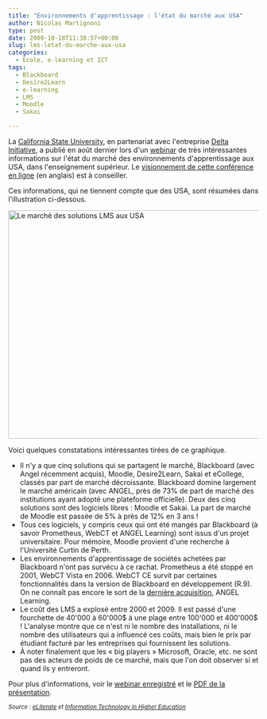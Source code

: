 ```yaml
---
title: "Environnements d'apprentissage : l'état du marché aux USA"
author: Nicolas Martignoni
type: post
date: 2009-10-18T11:38:57+00:00
slug: lms-letat-du-marche-aux-usa
categories:
  - École, e-learning et ICT
tags:
  - Blackboard
  - Desire2Learn
  - e-learning
  - LMS
  - Moodle
  - Sakai

---
```

La [California State University][1], en partenariat avec l'entreprise [Delta Initiative][2], a publié en août dernier lors d'un [webinar][3] de très intéressantes informations sur l'état du marché des environnements d'apprentissage aux USA, dans l'enseignement supérieur. Le [visionnement de cette conférence en ligne][4] (en anglais) est à conseiller.

Ces informations, qui ne tiennent compte que des USA, sont résumées dans l'illustration ci-dessous.

<img class="size-full wp-image-322   alignnone" title="LMS-market" src="https://blog.martignoni.net/wp-content/uploads/2009/10/LMS-market.png" alt="Le marché des solutions LMS aux USA" width="595" height="459" />

Voici quelques constatations intéressantes tirées de ce graphique.

  * Il n'y a que cinq solutions qui se partagent le marché, Blackboard (avec Angel récemment acquis), Moodle, Desire2Learn, Sakai et eCollege, classés par part de marché décroissante. Blackboard domine largement le marché américain (avec ANGEL, près de 73% de part de marché des institutions ayant adopté une plateforme officielle). Deux des cinq solutions sont des logiciels libres : Moodle et Sakai. La part de marché de Moodle est passée de 5% à près de 12% en 3 ans !
  * Tous ces logiciels, y compris ceux qui ont été mangés par Blackboard (à savoir Prometheus, WebCT et ANGEL Learning) sont issus d'un projet universitaire. Pour mémoire, Moodle provient d'une recherche à l'Université Curtin de Perth.
  * Les environnements d'apprentissage de sociétés achetées par Blackboard n'ont pas survécu à ce rachat. Prometheus a été stoppé en 2001, WebCT Vista en 2006. WebCT CE survit par certaines fonctionnalités dans la version de Blackboard en développement (R.9). On ne connaît pas encore le sort de la [dernière acquisition][5], ANGEL Learning.
  * Le coût des LMS a explosé entre 2000 et 2009. Il est passé d'une fourchette de 40'000 à 60'000$ à une plage entre 100'000 et 400'000$ ! L'analyse montre que ce n'est ni le nombre des installations, ni le nombre des utilisateurs qui a influencé ces coûts, mais bien le prix par étudiant facturé par les entreprises qui fournissent les solutions.
  * À noter finalement que les « big players » Microsoft, Oracle, etc. ne sont pas des acteurs de poids de ce marché, mais que l'on doit observer si et quand ils y entreront.

Pour plus d'informations, voir le <a href="https://deltainitiative.webex.com/deltainitiative/ldr.php?AT=pb&SP=MC&rID=31734537&rKey=6472ec7dd2df31e2" target="_blank">webinar enregistré</a> et le <a href="http://www.deltainitiative.com/picts/pdf/deltainitiativelmswebinar09-2.pdf" target="_blank">PDF de la présentation</a>.

_<small>Source : <a href="http://mfeldstein.com/the-state-of-the-lms-an-institutional-perspective/">eLiterate</a> et <a href="http://tatler.typepad.com/nose/2009/09/learning-management-systems-what-are-the-strategic-trends.html">Information Technology in Higher Education</a></small>_

 [1]: http://www.calstate.edu/
 [2]: http://www.deltainitiative.com/
 [3]: http://fr.wikipedia.org/wiki/Conf%C3%A9rence_en_ligne
 [4]: https://deltainitiative.webex.com/deltainitiative/ldr.php?AT=pb&SP=MC&rID=31734537&rKey=6472ec7dd2df31e2
 [5]: https://blog.martignoni.net/2009/06/blackboard-achete-angel/